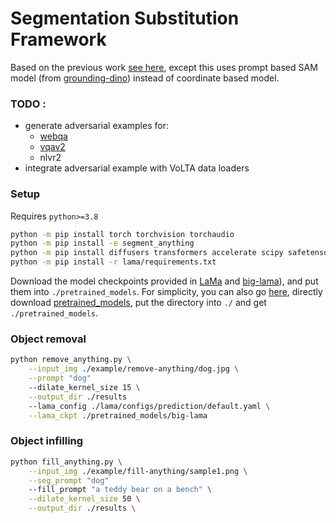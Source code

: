 # Segmentation Substitution Framework

Based on the previous work [see here](https://github.com/geekyutao/Inpaint-Anything), except this uses prompt based SAM model (from [grounding-dino](https://github.com/IDEA-Research/GroundingDINO/tree/main)) instead of coordinate based model.

### TODO : 
* generate adversarial examples for:
    - [webqa](https://github.com/Abhinand20/MultiModalQA/blob/main/evaluation/segment_substitution_webqa.py)
    - [vqav2](https://github.com/Abhinand20/MultiModalQA/blob/main/evaluation/segment_substitution_vqav2.py)
    - nlvr2
* integrate adversarial example with VoLTA data loaders


### Setup
Requires `python>=3.8`
```bash
python -m pip install torch torchvision torchaudio
python -m pip install -e segment_anything
python -m pip install diffusers transformers accelerate scipy safetensors
python -m pip install -r lama/requirements.txt 
```
Download the model checkpoints provided in [LaMa](./lama/README.md) and [big-lama](https://disk.yandex.ru/d/ouP6l8VJ0HpMZg)), and put them into `./pretrained_models`. For simplicity, you can also go [here](https://drive.google.com/drive/folders/1ST0aRbDRZGli0r7OVVOQvXwtadMCuWXg?usp=sharing), directly download [pretrained_models](https://drive.google.com/drive/folders/1wpY-upCo4GIW4wVPnlMh_ym779lLIG2A?usp=sharing), put the directory into `./` and get `./pretrained_models`.

### Object removal

```bash
python remove_anything.py \
    --input_img ./example/remove-anything/dog.jpg \
    --prompt "dog"
    --dilate_kernel_size 15 \
    --output_dir ./results
    --lama_config ./lama/configs/prediction/default.yaml \
    --lama_ckpt ./pretrained_models/big-lama
```

### Object infilling

```bash
python fill_anything.py \
    --input_img ./example/fill-anything/sample1.png \
    --seg_prompt "dog"
    --fill_prompt "a teddy bear on a bench" \
    --dilate_kernel_size 50 \
    --output_dir ./results \
```
